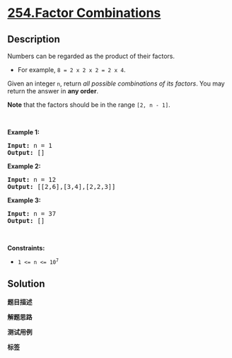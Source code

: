 # [254.Factor Combinations](https://leetcode.com/problems/factor-combinations/description/)

## Description

<p>Numbers can be regarded as the product of their factors.</p>

<ul>
  <li>For example, <code>8 = 2 x 2 x 2 = 2 x 4</code>.</li>
</ul>

<p>Given an integer <code>n</code>, return <em>all possible combinations of its factors</em>. You may return the answer in <strong>any order</strong>.</p>

<p><strong>Note</strong> that the factors should be in the range <code>[2, n - 1]</code>.</p>

<p>&nbsp;</p>
<p><strong class="example">Example 1:</strong></p>

<pre>
<strong>Input:</strong> n = 1
<strong>Output:</strong> []
</pre>

<p><strong class="example">Example 2:</strong></p>

<pre>
<strong>Input:</strong> n = 12
<strong>Output:</strong> [[2,6],[3,4],[2,2,3]]
</pre>

<p><strong class="example">Example 3:</strong></p>

<pre>
<strong>Input:</strong> n = 37
<strong>Output:</strong> []
</pre>

<p>&nbsp;</p>
<p><strong>Constraints:</strong></p>

<ul>
  <li><code>1 &lt;= n &lt;= 10<sup>7</sup></code></li>
</ul>

## Solution

**题目描述**

**解题思路**

**测试用例**

**标签**
